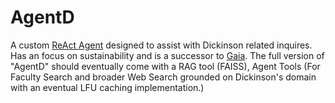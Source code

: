 # AgentD
A custom [ReAct Agent](https://arxiv.org/abs/2210.03629) designed to assist with Dickinson related inquires. Has an focus on sustainability and is a successor to [Gaia](https://github.com/WarpWing/GreenQuestChat/tree/main). The full version of "AgentD" should eventually come with a RAG tool (FAISS), Agent Tools (For Faculty Search and broader Web Search grounded on Dickinson's domain with an eventual LFU caching implementation.)

